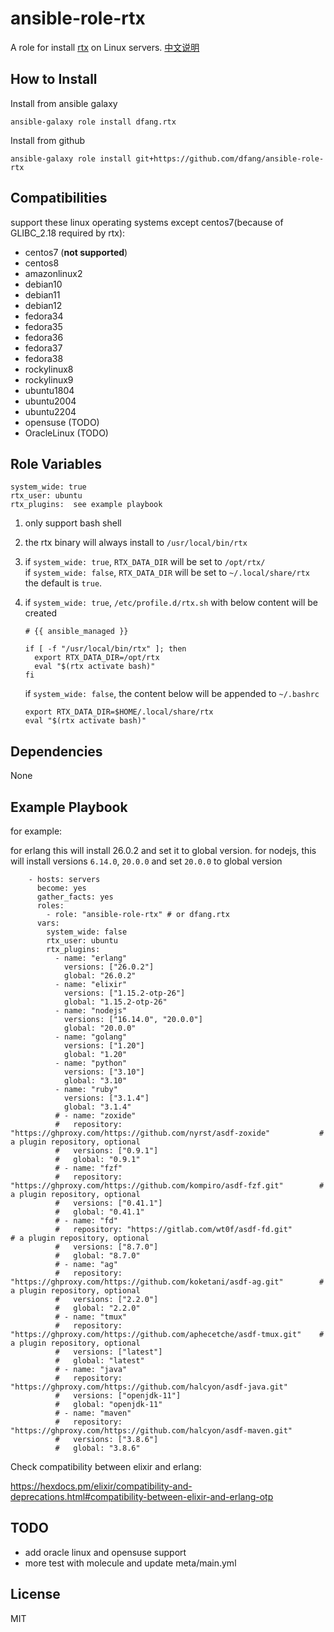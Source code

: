 ansible-role-rtx
=========

A role for install [rtx](https://github.com/jdxcode/rtx) on Linux servers.  [中文说明](https://github.com/dfang/ansible-role-rtx/blob/main/README-zh_CN.md)

How to Install
------------

Install from ansible galaxy

```
ansible-galaxy role install dfang.rtx
```

Install from github
```
ansible-galaxy role install git+https://github.com/dfang/ansible-role-rtx
```


Compatibilities
--------------

support these linux operating systems except centos7(because of GLIBC_2.18 required by rtx):  

- centos7 (**not supported**)  
- centos8  
- amazonlinux2  
- debian10  
- debian11  
- debian12  
- fedora34  
- fedora35  
- fedora36  
- fedora37  
- fedora38  
- rockylinux8  
- rockylinux9  
- ubuntu1804  
- ubuntu2004  
- ubuntu2204  
- opensuse (TODO)
- OracleLinux (TODO)

Role Variables
--------------

```
system_wide: true
rtx_user: ubuntu
rtx_plugins:  see example playbook
```

1. only support bash shell  

2. the rtx binary will always install to `/usr/local/bin/rtx`  

3. if `system_wide: true`, `RTX_DATA_DIR` will be set to `/opt/rtx/`  
   if `system_wide: false`, `RTX_DATA_DIR` will be set to  `~/.local/share/rtx`  
   the default is `true`. 

4. if `system_wide: true`, `/etc/profile.d/rtx.sh` with below content will be created
    ```
    # {{ ansible_managed }}

    if [ -f "/usr/local/bin/rtx" ]; then
      export RTX_DATA_DIR=/opt/rtx
      eval "$(rtx activate bash)"
    fi
    ```

    if `system_wide: false`, the content below will be appended to `~/.bashrc`
    
    ```
    export RTX_DATA_DIR=$HOME/.local/share/rtx
    eval "$(rtx activate bash)"
    ```

Dependencies
------------

None


Example Playbook
----------------

for example: 

for erlang this will install 26.0.2 and set it to global version. for nodejs, this will install versions `6.14.0`, `20.0.0` and set `20.0.0` to global version  

```
    - hosts: servers
      become: yes
      gather_facts: yes
      roles:
        - role: "ansible-role-rtx" # or dfang.rtx
      vars:
        system_wide: false
        rtx_user: ubuntu
        rtx_plugins:
          - name: "erlang"
            versions: ["26.0.2"]
            global: "26.0.2"
          - name: "elixir"
            versions: ["1.15.2-otp-26"]
            global: "1.15.2-otp-26"
          - name: "nodejs"
            versions: ["16.14.0", "20.0.0"]
            global: "20.0.0"
          - name: "golang"
            versions: ["1.20"]
            global: "1.20"
          - name: "python"
            versions: ["3.10"]
            global: "3.10"
          - name: "ruby"
            versions: ["3.1.4"]
            global: "3.1.4"
          # - name: "zoxide"
          #   repository: "https://ghproxy.com/https://github.com/nyrst/asdf-zoxide"           # a plugin repository, optional
          #   versions: ["0.9.1"]
          #   global: "0.9.1"
          # - name: "fzf"
          #   repository: "https://ghproxy.com/https://github.com/kompiro/asdf-fzf.git"        # a plugin repository, optional
          #   versions: ["0.41.1"]
          #   global: "0.41.1"
          # - name: "fd"
          #   repository: "https://gitlab.com/wt0f/asdf-fd.git"                                # a plugin repository, optional
          #   versions: ["8.7.0"]
          #   global: "8.7.0"
          # - name: "ag"
          #   repository: "https://ghproxy.com/https://github.com/koketani/asdf-ag.git"        # a plugin repository, optional
          #   versions: ["2.2.0"]
          #   global: "2.2.0"
          # - name: "tmux"
          #   repository: "https://ghproxy.com/https://github.com/aphecetche/asdf-tmux.git"    # a plugin repository, optional
          #   versions: ["latest"]
          #   global: "latest"
          # - name: "java"
          #   repository: "https://ghproxy.com/https://github.com/halcyon/asdf-java.git"
          #   versions: ["openjdk-11"]
          #   global: "openjdk-11"
          # - name: "maven"
          #   repository: "https://ghproxy.com/https://github.com/halcyon/asdf-maven.git"
          #   versions: ["3.8.6"]
          #   global: "3.8.6"

```

Check compatibility between elixir and erlang:  

https://hexdocs.pm/elixir/compatibility-and-deprecations.html#compatibility-between-elixir-and-erlang-otp


TODO
-------

- add oracle linux and opensuse support
- more test with molecule and update meta/main.yml

License
-------

MIT


